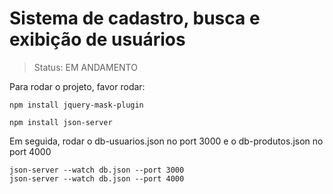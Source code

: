 # Sistema de cadastro, busca e exibição de usuários

> Status: EM ANDAMENTO

Para rodar o projeto, favor rodar:

```
npm install jquery-mask-plugin
```


```
npm install json-server
```

Em seguida, rodar o db-usuarios.json no port 3000 e o db-produtos.json no port 4000
```
json-server --watch db.json --port 3000
json-server --watch db.json --port 4000
```
